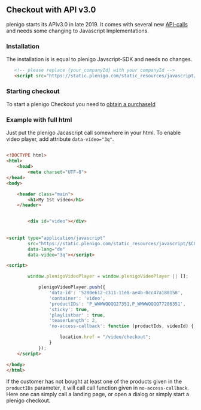## Checkout with API v3.0

plenigo starts its APIv3.0 in late 2019. It comes with several new [API-calls](https://api.plenigo.com/doc/v3/) and needs some 
changing to Javascript Implementations.

### Installation

The installation is is equal to plenigo Javscript-SDK and needs no changes.
```html
   <!-- please replace {your_companyId} with your companyId -->
   <script src="https://static.plenigo.com/static_resources/javascript/{your_companyId}/plenigo_sdk.min.js" data-disable-redirect="true" data-lang="de"></script>
```

### Starting checkout
To start a plenigo Checkout you need to [obtain a purchaseId](https://api.plenigo.com/doc/v3/#/checkout/post_checkout_preparePurchase)


### Example with full html

Just put the plenigo Jacascript call somewhere in your html. To enable video player, add attribute `data-video="3q"`.

```html

<!DOCTYPE html>
<html>
    <head>
        <meta charset="UTF-8">
</head>
<body>

    <header class="main">
        <h1>My 1st video</h1>
    </header>


        <div id="video"></div>
    
    
<script type="application/javascript"
        src="https://static.plenigo.com/static_resources/javascript/$COMPANY_ID$/plenigo_sdk.min.js" 
        data-lang="de" 
        data-video="3q"></script>

<script>

        window.plenigoVideoPlayer = window.plenigoVideoPlayer || [];

            plenigoVideoPlayer.push({
                'data-id': '5280e612-c311-11e8-ae4b-0cc47a188158',
                'container': 'video',
                'productIDs': 'P_WWWWQQQQ27351,P_WWWWQQQQ77286351',
                'sticky': true,
                'playlistbar' : true,
                'teaserLength': 2,
                'no-access-callback': function (productIds, videoId) {

                    location.href = "/video/checkout";
                }
            });
    </script>

</body>
</html>

```

If the customer has not bought at least one of the products given in the `productIDs` parameter, it will call call function given in `no-access-callback`. Here one can simply call a landing page, or open a dialog or simply start a plenigo checkout.
